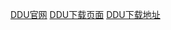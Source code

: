 [DDU官网](https://www.wagnardsoft.com/)
[DDU下载页面](https://www.wagnardsoft.com/forums/viewtopic.php?t=4908)
[DDU下载地址](https://www.wagnardsoft.com/DDU/download/DDU%20v18.0.7.6.exe)